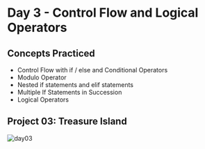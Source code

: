 # Day 3 - Control Flow and Logical Operators

## Concepts Practiced

- Control Flow with if / else and Conditional Operators
- Modulo Operator
- Nested if statements and elif statements
- Multiple If Statements in Succession
- Logical Operators

## Project 03: Treasure Island

![day03](https://user-images.githubusercontent.com/98851253/154304693-a3aa3a5a-e8f3-46b8-bcea-6f0884aad99c.gif)
